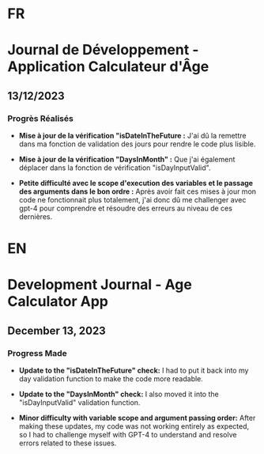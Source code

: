 # FR

# Journal de Développement - Application Calculateur d'Âge

## 13/12/2023

### Progrès Réalisés

- **Mise à jour de la vérification "isDateInTheFuture :**
  J'ai dû la remettre dans ma fonction de validation des jours pour rendre le code plus lisible.

- **Mise à jour de la vérification "DaysInMonth" :**
  Que j'ai également déplacer dans la fonction de vérification "isDayInputValid".

- **Petite difficulté avec le scope d'execution des variables et le passage des arguments dans le bon ordre :**
  Après avoir fait ces mises à jour mon code ne fonctionnait plus totalement, j'ai donc dû me challenger avec gpt-4 pour comprendre et résoudre des erreurs au niveau de ces dernières.

# EN

# Development Journal - Age Calculator App

## December 13, 2023

### Progress Made

- **Update to the "isDateInTheFuture" check:**
  I had to put it back into my day validation function to make the code more readable.

- **Update to the "DaysInMonth" check:**
  I also moved it into the "isDayInputValid" validation function.

- **Minor difficulty with variable scope and argument passing order:**
  After making these updates, my code was not working entirely as expected, so I had to challenge myself with GPT-4 to understand and resolve errors related to these issues.
